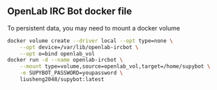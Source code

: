 ##  OpenLab IRC Bot docker file

To persistent data, you may need to mount a docker volume

```bash
docker volume create --driver local --opt type=none \
    --opt device=/var/lib/openlab-ircbot \
    --opt o=bind openlab_vol
docker run -d --name openlab-ircbot \
    --mount type=volume,source=openlab_vol,target=/home/supybot \
    -e SUPYBOT_PASSWORD=youpassword \
    liusheng2048/supybot:latest
```
